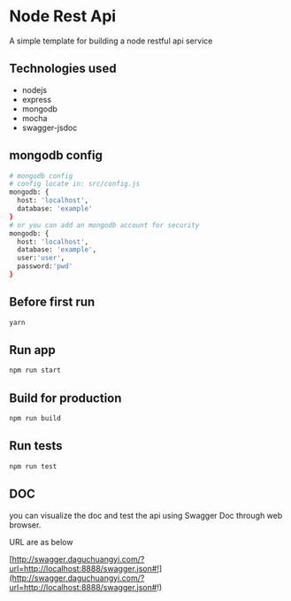 # Node Rest Api

A simple template for building a node restful api service

## Technologies used
- nodejs
- express
- mongodb
- mocha
- swagger-jsdoc

## mongodb config
``` bash
# mongodb config
# config locate in: src/config.js
mongodb: {
  host: 'localhost',
  database: 'example'
}
# or you can add an mongodb account for security
mongodb: {
  host: 'localhost',
  database: 'example',
  user:'user',
  password:'pwd'
}
```

## Before first run

```bash
yarn
```

## Run app

```bash
npm run start
```

## Build for production

```bash
npm run build
```

## Run tests

```bash
npm run test
```

## DOC
you can visualize the doc and test the api using Swagger Doc through web browser.

URL are as below

[http://swagger.daguchuangyi.com/?url=http://localhost:8888/swagger.json#!](http://swagger.daguchuangyi.com/?url=http://localhost:8888/swagger.json#!)

